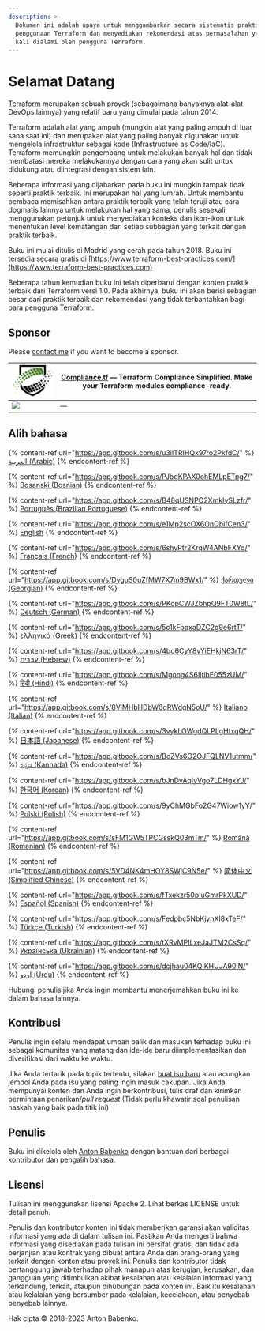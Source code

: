 ```yaml
---
description: >-
  Dokumen ini adalah upaya untuk menggambarkan secara sistematis praktik terbaik
  penggunaan Terraform dan menyediakan rekomendasi atas permasalahan yang sering
  kali dialami oleh pengguna Terraform.
---
```


# Selamat Datang

[Terraform](https://www.terraform.io) merupakan sebuah proyek (sebagaimana banyaknya alat-alat DevOps lainnya) yang relatif baru yang dimulai pada tahun 2014.

Terraform adalah alat yang ampuh (mungkin alat yang paling ampuh di luar sana saat ini) dan merupakan alat yang paling banyak digunakan untuk mengelola infrastruktur sebagai kode (Infrastructure as Code/IaC). Terraform memungkin pengembang untuk melakukan banyak hal dan tidak membatasi mereka melakukannya dengan cara yang akan sulit untuk didukung atau diintegrasi dengan sistem lain.

Beberapa informasi yang dijabarkan pada buku ini mungkin tampak tidak seperti praktik terbaik. Ini merupakan hal yang lumrah. Untuk membantu pembaca memisahkan antara praktik terbaik yang telah teruji atau cara dogmatis lainnya untuk melakukan hal yang sama, penulis sesekali menggunakan petunjuk untuk menyediakan konteks dan ikon-ikon untuk menentukan level kematangan dari setiap subbagian yang terkait dengan praktik terbaik.

Buku ini mulai ditulis di Madrid yang cerah pada tahun 2018. Buku ini tersedia secara gratis di [https://www.terraform-best-practices.com/](https://www.terraform-best-practices.com)

Beberapa tahun kemudian buku ini telah diperbarui dengan konten praktik terbaik dari Terraform versi 1.0. Pada akhirnya, buku ini akan berisi sebagian besar dari praktik terbaik dan rekomendasi yang tidak terbantahkan bagi para pengguna Terraform.

## Sponsor

Please [contact me](https://github.com/antonbabenko/terraform-aws-devops#social-links) if you want to become a sponsor.

| [![](.gitbook/assets/ctf-logo.png)](https://compliance.tf/?utm_source=tf_best_practices&utm_medium=sponsorship) | [Compliance.tf](https://compliance.tf/?utm_source=tf_best_practices&utm_medium=sponsorship) — Terraform Compliance Simplified. Make your Terraform modules compliance-ready. |
| --------------------------------------------------------------------------------------------------------------- | ---------------------------------------------------------------------------------------------------------------------------------------------------------------------------- |
| [![](.gitbook/assets/)]()                                                                                       | []() —                                                                                                                                                                       |

## Alih bahasa

{% content-ref url="https://app.gitbook.com/s/u3iITRIHQx97ro2PkfdC/" %}
[العربية (Arabic)](https://app.gitbook.com/s/u3iITRIHQx97ro2PkfdC/)
{% endcontent-ref %}

{% content-ref url="https://app.gitbook.com/s/PJbgKPAX0ohEMLpETpg7/" %}
[Bosanski (Bosnian)](https://app.gitbook.com/s/PJbgKPAX0ohEMLpETpg7/)
{% endcontent-ref %}

{% content-ref url="https://app.gitbook.com/s/B48qUSNPO2XmkIySLzfr/" %}
[Português (Brazilian Portuguese)](https://app.gitbook.com/s/B48qUSNPO2XmkIySLzfr/)
{% endcontent-ref %}

{% content-ref url="https://app.gitbook.com/s/e1Mp2scOX6OnQbifCen3/" %}
[English](https://app.gitbook.com/s/e1Mp2scOX6OnQbifCen3/)
{% endcontent-ref %}

{% content-ref url="https://app.gitbook.com/s/6shyPtr2KrqW4ANbFXYg/" %}
[Français (French)](https://app.gitbook.com/s/6shyPtr2KrqW4ANbFXYg/)
{% endcontent-ref %}

{% content-ref url="https://app.gitbook.com/s/DyguS0uZfMW7X7m9BWx1/" %}
[ქართული (Georgian)](https://app.gitbook.com/s/DyguS0uZfMW7X7m9BWx1/)
{% endcontent-ref %}

{% content-ref url="https://app.gitbook.com/s/PKopCWJZbhpQ9FT0W8tL/" %}
[Deutsch (German)](https://app.gitbook.com/s/PKopCWJZbhpQ9FT0W8tL/)
{% endcontent-ref %}

{% content-ref url="https://app.gitbook.com/s/5c1kFpqxaDZC2g9e6rtT/" %}
[ελληνικά (Greek)](https://app.gitbook.com/s/5c1kFpqxaDZC2g9e6rtT/)
{% endcontent-ref %}

{% content-ref url="https://app.gitbook.com/s/4bq6CyY8vYiEHkjN63rT/" %}
[עברית (Hebrew)](https://app.gitbook.com/s/4bq6CyY8vYiEHkjN63rT/)
{% endcontent-ref %}

{% content-ref url="https://app.gitbook.com/s/Mgong4S6IjtibE055zUM/" %}
[हिंदी (Hindi)](https://app.gitbook.com/s/Mgong4S6IjtibE055zUM/)
{% endcontent-ref %}

{% content-ref url="https://app.gitbook.com/s/8VlMHbHDbW6qRWdgN5oU/" %}
[Italiano (Italian)](https://app.gitbook.com/s/8VlMHbHDbW6qRWdgN5oU/)
{% endcontent-ref %}

{% content-ref url="https://app.gitbook.com/s/3vykLOWgdQLPLgHtxqQH/" %}
[日本語 (Japanese)](https://app.gitbook.com/s/3vykLOWgdQLPLgHtxqQH/)
{% endcontent-ref %}

{% content-ref url="https://app.gitbook.com/s/BoZVs6O2OJFQLNV1utmm/" %}
[ಕನ್ನಡ (Kannada)](https://app.gitbook.com/s/BoZVs6O2OJFQLNV1utmm/)
{% endcontent-ref %}

{% content-ref url="https://app.gitbook.com/s/bJnDvAqIyVgo7LDHgxYJ/" %}
[한국어 (Korean)](https://app.gitbook.com/s/bJnDvAqIyVgo7LDHgxYJ/)
{% endcontent-ref %}

{% content-ref url="https://app.gitbook.com/s/9yChMGbFo2G47Wiow1yY/" %}
[Polski (Polish)](https://app.gitbook.com/s/9yChMGbFo2G47Wiow1yY/)
{% endcontent-ref %}

{% content-ref url="https://app.gitbook.com/s/sFM1GW5TPCGsskQ03mTm/" %}
[Română (Romanian)](https://app.gitbook.com/s/sFM1GW5TPCGsskQ03mTm/)
{% endcontent-ref %}

{% content-ref url="https://app.gitbook.com/s/5VD4NK4mHOY8SWjC9N5e/" %}
[简体中文 (Simplified Chinese)](https://app.gitbook.com/s/5VD4NK4mHOY8SWjC9N5e/)
{% endcontent-ref %}

{% content-ref url="https://app.gitbook.com/s/fTxekzr50pIuGmrPkXUD/" %}
[Español (Spanish)](https://app.gitbook.com/s/fTxekzr50pIuGmrPkXUD/)
{% endcontent-ref %}

{% content-ref url="https://app.gitbook.com/s/Fedpbc5NbKjynXI8xTeF/" %}
[Türkçe (Turkish)](https://app.gitbook.com/s/Fedpbc5NbKjynXI8xTeF/)
{% endcontent-ref %}

{% content-ref url="https://app.gitbook.com/s/tXRvMPILxeJaJTM2CsSq/" %}
[Українська (Ukrainian)](https://app.gitbook.com/s/tXRvMPILxeJaJTM2CsSq/)
{% endcontent-ref %}

{% content-ref url="https://app.gitbook.com/s/dcjhau04KQIKHUJA90iN/" %}
[اردو (Urdu)](https://app.gitbook.com/s/dcjhau04KQIKHUJA90iN/)
{% endcontent-ref %}

Hubungi penulis jika Anda ingin membantu menerjemahkan buku ini ke dalam bahasa lainnya.

## Kontribusi

Penulis ingin selalu mendapat umpan balik dan masukan terhadap buku ini sebagai komunitas yang matang dan ide-ide baru diimplementasikan dan diverifikasi dari waktu ke waktu.

Jika Anda tertarik pada topik tertentu, silakan [buat isu baru](https://github.com/antonbabenko/terraform-best-practices/issues) atau acungkan jempol Anda pada isu yang paling ingin masuk cakupan. Jika Anda mempunyai konten dan Anda ingin berkontribusi, tulis draf dan kirimkan permintaan penarikan/_pull request_ (Tidak perlu khawatir soal penulisan naskah yang baik pada titik ini)

## Penulis

Buku ini dikelola oleh [Anton Babenko](https://github.com/antonbabenko) dengan bantuan dari berbagai kontributor dan pengalih bahasa.

## Lisensi

Tulisan ini menggunakan lisensi Apache 2. Lihat berkas LICENSE untuk detail penuh.

Penulis dan kontributor konten ini tidak memberikan garansi akan validitas informasi yang ada di dalam tulisan ini. Pastikan Anda mengerti bahwa informasi yang disediakan pada tulisan ini bersifat gratis, dan tidak ada perjanjian atau kontrak yang dibuat antara Anda dan orang-orang yang terkait dengan konten atau proyek ini. Penulis dan kontributor tidak bertanggung jawab terhadap pihak manapun atas kerugian, kerusakan, dan gangguan yang ditimbulkan akibat kesalahan atau kelalaian informasi yang terkandung, terkait, ataupun dihubungan pada konten ini. Baik itu kesalahan atau kelalaian yang bersumber pada kelalaian, kecelakaan, atau penyebab-penyebab lainnya.

Hak cipta © 2018-2023 Anton Babenko.
